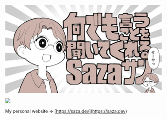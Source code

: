 ![header](./assets/saza-san-header.png)

<div align="you like"><img src="https://skillicons.dev/icons?i=go,zig,kubernetes,wasm" /></div>

My personal website → [https://saza.dev](https://saza.dev)

<!--
**Saza-ku/Saza-ku** is a ✨ _special_ ✨ repository because its `README.md` (this file) appears on your GitHub profile.

Here are some ideas to get you started:

- 🔭 I’m currently working on ...
- 🌱 I’m currently learning ...
- 👯 I’m looking to collaborate on ...
- 🤔 I’m looking for help with ...
- 💬 Ask me about ...
- 📫 How to reach me: ...
- 😄 Pronouns: ...
- ⚡ Fun fact: ...
-->
